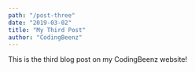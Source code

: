 ```yaml
---
path: "/post-three"
date: "2019-03-02"
title: "My Third Post"
author: "CodingBeenz"
---
```


This is the third blog post on my CodingBeenz website!